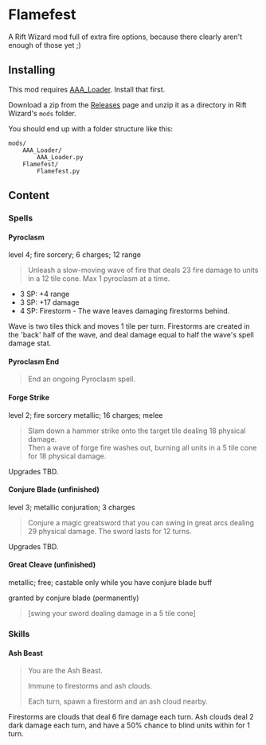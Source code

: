 # Flamefest

A Rift Wizard mod full of extra fire options, because there clearly aren't enough of those yet ;)

## Installing

This mod requires [AAA_Loader](https://github.com/DaedalusGame/AAA_Loader). Install that first.

Download a zip from the [Releases](https://github.com/Solonarv/Flamefest/releases) page and unzip it as a directory in Rift Wizard's `mods` folder.

You should end up with a folder structure like this:
```
mods/
    AAA_Loader/
        AAA_Loader.py
    Flamefest/
        Flamefest.py
```

## Content

### Spells

#### Pyroclasm

level 4; fire sorcery; 6 charges; 12 range

> Unleash a slow-moving wave of fire that deals 23 fire damage to units in a 12 tile cone. Max 1 pyroclasm at a time.

- 3 SP: +4 range
- 3 SP: +17 damage
- 4 SP: Firestorm - The wave leaves damaging firestorms behind.

Wave is two tiles thick and moves 1 tile per turn. Firestorms are created in the 'back' half of the wave, and deal
damage equal to half the wave's spell damage stat.

#### Pyroclasm End

> End an ongoing Pyroclasm spell.

#### Forge Strike

level 2; fire sorcery metallic; 16 charges; melee

> Slam down a hammer strike onto the target tile dealing 18 physical damage.  
> Then a wave of forge fire washes out, burning all units in a 5 tile cone for 18 physical damage.

Upgrades TBD.

#### Conjure Blade (unfinished)

level 3; metallic conjuration; 3 charges

> Conjure a magic greatsword that you can swing in great arcs dealing 29 physical damage.
> The sword lasts for 12 turns.

Upgrades TBD.

#### Great Cleave (unfinished)

metallic; free; castable only while you have conjure blade buff

granted by conjure blade (permanently)

> \[swing your sword dealing damage in a 5 tile cone]


### Skills

#### Ash Beast

> You are the Ash Beast.
> 
> Immune to firestorms and ash clouds.
> 
> Each turn, spawn a firestorm and an ash cloud nearby.

Firestorms are clouds that deal 6 fire damage each turn. Ash clouds deal 2 dark damage each turn, and have
a 50% chance to blind units within for 1 turn.